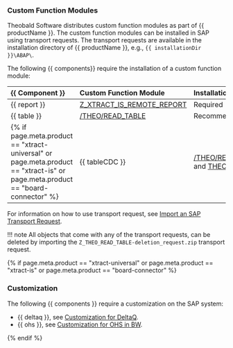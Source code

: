 
### Custom Function Modules

Theobald Software distributes custom function modules as part of {{ productName }}. 
The custom function modules can be installed in SAP using transport requests. 
The transport requests are available in the installation directory of {{ productName }}, e.g., `{{ installationDir }}\ABAP\`.

The following {{ components}} require the installation of a custom function module:


| {{ Component }} | Custom Function Module | Installation |
| :------ |:--- |:--- | 
| {{ report }} | [Z_XTRACT_IS_REMOTE_REPORT](custom-function-module-for-reports.md) | Required |
| {{ table }} | [/THEO/READ_TABLE](custom-function-module-for-table-extraction.md) | Recommended |
{% if page.meta.product == "xtract-universal" or page.meta.product == "xtract-is" or page.meta.product == "board-connector" %}| {{ tableCDC }} | [/THEO/READ_TABLE](custom-function-module-for-table-extraction.md) and [THEO_CDC](custom-function-module-for-tablecdc.md/#installation-of-theo_cdc_ecc-or-theo_cdc_s4)| Required | {% endif %}

For information on how to use transport request, see [Import an SAP Transport Request](site:knowledge-base/import-an-sap-transport-request). <br>

!!! note
	All objects that come with any of the transport requests, can be deleted by importing the `Z_THEO_READ_TABLE-deletion_request.zip` transport request.

{% if page.meta.product == "xtract-universal" or page.meta.product == "xtract-is" or page.meta.product == "board-connector" %}

### Customization

The following {{ components }} require a customization on the SAP system:

- {{ deltaq }}, see [Customization for DeltaQ](customization-for-deltaq.md).
- {{ ohs }}, see [Customization for OHS in BW](customization-for-ohs-in-bw.md).

{% endif %}
